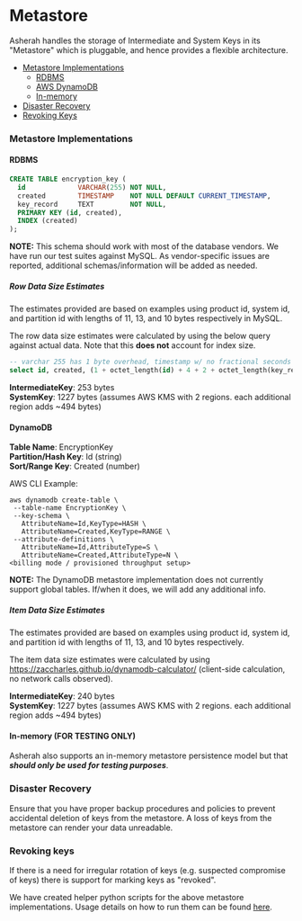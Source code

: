 # Metastore
Asherah handles the storage of Intermediate and System Keys in its "Metastore" which is pluggable, and hence provides a flexible architecture.

* [Metastore Implementations](#metastore-implementations)
  * [RDBMS](#rdbms)
  * [AWS DynamoDB](#dynamodb)
  * [In-memory](#in-memory)
* [Disaster Recovery](#disaster-recovery)
* [Revoking Keys](#revoking-keys)

### Metastore Implementations

#### RDBMS
``` sql
CREATE TABLE encryption_key (
  id             VARCHAR(255) NOT NULL,
  created        TIMESTAMP    NOT NULL DEFAULT CURRENT_TIMESTAMP,
  key_record     TEXT         NOT NULL,
  PRIMARY KEY (id, created),
  INDEX (created)
);
```
**NOTE:** This schema should work with most of the database vendors. We have run our test suites against MySQL. As vendor-specific issues are reported, additional schemas/information will be added as needed.

##### Row Data Size Estimates
The estimates provided are based on examples using product id, system id, and partition id with lengths of 11, 13, and 10 bytes respectively in MySQL.

The row data size estimates were calculated by using the below query against actual data. Note that this **does not** account for index size.

``` sql
-- varchar 255 has 1 byte overhead, timestamp w/ no fractional seconds uses 4 bytes, and text has 2 bytes overhead
select id, created, (1 + octet_length(id) + 4 + 2 + octet_length(key_record)) as row_data_size from encryption_key;
```

**IntermediateKey**: 253 bytes  
**SystemKey**: 1227 bytes (assumes AWS KMS with 2 regions. each additional region adds ~494 bytes)


#### DynamoDB

**Table Name**: EncryptionKey  
**Partition/Hash Key**: Id (string)  
**Sort/Range Key**: Created (number)

AWS CLI Example:

``` console
aws dynamodb create-table \
 --table-name EncryptionKey \
 --key-schema \
   AttributeName=Id,KeyType=HASH \
   AttributeName=Created,KeyType=RANGE \
 --attribute-definitions \
   AttributeName=Id,AttributeType=S \
   AttributeName=Created,AttributeType=N \
<billing mode / provisioned throughput setup>
```
**NOTE:** The DynamoDB metastore implementation does not currently support global tables. If/when it does, we will add any additional info.

##### Item Data Size Estimates
The estimates provided are based on examples using product id, system id, and partition id with lengths of 11, 13, and 10 bytes respectively.

The item data size estimates were calculated by using https://zaccharles.github.io/dynamodb-calculator/ (client-side calculation, no network calls observed).

**IntermediateKey**: 240 bytes  
**SystemKey**: 1227 bytes (assumes AWS KMS with 2 regions. each additional region adds ~494 bytes)

#### In-memory (FOR TESTING ONLY)
Asherah also supports an in-memory metastore persistence model but that ***should only be used for testing purposes***.

### Disaster Recovery

Ensure that you have proper backup procedures and policies to prevent accidental deletion of keys from the metastore. A loss of keys from the metastore can render your data unreadable.

### Revoking keys

If there is a need for irregular rotation of keys (e.g. suspected compromise of keys) there is support for marking keys as "revoked".

We have created helper python scripts for the above metastore implementations. Usage details on how to run them can be found [here](https://github.com/godaddy/asherah/scripts).
